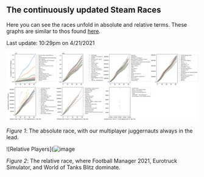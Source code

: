 ## The continuously updated Steam Races ##

Here you can see the races unfold in absolute and relative terms. These graphs are similar to thos found [here](visualizeraces.md). 

Last update: 10:29pm on 4/21/2021

![AbsolutePlayers](https://raw.githubusercontent.com/drcwadaniels/steamraces/master/AbsolutePlayers_24plus.png)

*Figure 1*: The absolute race, with our multiplayer juggernauts always in the lead. 

![Relative Players](![image](https://user-images.githubusercontent.com/65857580/115646867-edc69f80-a2f0-11eb-82b8-5a6ac6fe5208.png)

*Figure 2*: The relative race, where Football Manager 2021, Eurotruck Simulator, and World of Tanks Blitz dominate. 
